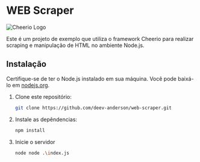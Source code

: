 # WEB Scraper

![Cheerio Logo](https://cheerio.js.org/img/orange-c.svg)


Este é um projeto de exemplo que utiliza o framework Cheerio para realizar scraping e manipulação de HTML no ambiente Node.js.

## Instalação

Certifique-se de ter o Node.js instalado em sua máquina. Você pode baixá-lo em [nodejs.org](https://nodejs.org/).

1. Clone este repositório:
   ```bash
   git clone https://github.com/deev-anderson/web-scraper.git

2. Instale as depêndencias:
   ```bash
   npm install

4. Inicie o servidor
   ```bash
   node node .\index.js
